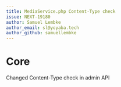 ```yaml
---
title: MediaService.php Content-Type check
issue: NEXT-19180
author: Samuel Lembke
author_email: sl@yoyaba.tech
author_github: samuellembke
---
```

# Core
Changed Content-Type check in admin API

